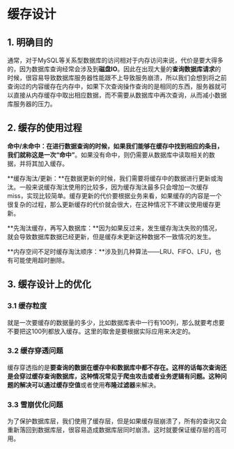 # 缓存设计

## 1. 明确目的

通常，对于MySQL等关系型数据库的访问相对于内存访问来说，代价是要大得多的，因为数据库查询经常会涉及到**磁盘IO**。因此在出现大量的**查询数据库请求**的时候，很容易导致数据库服务器性能跟不上导致服务崩溃，所以我们会想到将之前查询过的内容缓存在内存中，如果下次查询操作查询的是相同的东西，服务器就可以直接从内存缓存中取出相应数据，而不需要从数据库中再次查询，从而减小数据库服务器的压力。

## 2. 缓存的使用过程

**命中/未命中：**在进行数据查询的时候，如果我们能够在缓存中找到相应的条目，我们就称这是一次**“命中”**。如果没有命中，则仍需要从数据库中读取相关的数据，并将其加入缓存。

**缓存淘汰/更新：**在数据更新的时候，我们需要将缓存中的数据进行更新或淘汰。一般来说缓存淘汰使用的比较多，因为缓存淘汰最多只会增加一次缓存miss，实现比较简单。缓存更新的代价要根据业务来看，如果缓存的内容是一个很复杂的过程，那么更新缓存的代价就会很大，在这种情况下不建议使用缓存更新。

**先淘汰缓存，再写入数据库：**因为如果反过来，发生缓存淘汰失败的情况，就会导致数据库数据已经更新，但是缓存未更新这种数据不一致情况的发生。

**内存空间不足时缓存淘汰顺序：**涉及到几种算法——LRU、FIFO、LFU，也有可能使用超时删除。

## 3. 缓存设计上的优化

### 3.1 缓存粒度

就是一次要缓存的数据量的多少，比如数据库表中一行有100列，那么就要考虑要不要把这100列都放入缓存。这里的取舍是要根据实际应用来决定的。

### 3.2 缓存穿透问题

缓存穿透指的是**要查询的数据在缓存中和数据库中都不存在。**这样的话每次查询还是会穿过缓存查询数据库，这种情况常见于爬虫攻击或者业务逻辑有问题。这种问题的解决可以通过**缓存空值**或者使用**布隆过滤器**来解决。

### 3.3 雪崩优化问题

为了保护数据库层，我们使用了缓存层，但是如果缓存层崩溃了，所有的查询又会重新落回到数据库层，很容易造成数据库层同时崩溃。这时就要保证缓存层的高可用。